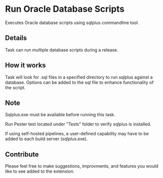 # Run Oracle Database Scripts

Executes Oracle database scripts using sqlplus commandline tool.

## Details

Task can run multiple database scripts during a release.

## How it works

Task will look for .sql files in a specified directory to run sqlplus against a database. Options can be added to the sql file to enhance functionality of the script.

## Note

Sqlplus.exe must be available before running this task.

Run Pester test located under "Tests" folder to verify sqlplus is installed.

If using self-hosted pipelines, a user-defined capability may have to be added to each build server (sqlplus.exe).

## Contribute 

Please feel free to make suggestions, improvments, and features you would like to see added to the extension.